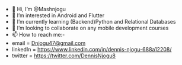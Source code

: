 - 👋 Hi, I’m @Mashnjogu
- 👀 I’m interested in Android and Flutter
- 🌱 I’m currently learning (Backend)Python and Relational Databases
- 💞️ I’m looking to collaborate on any mobile development courses
- 📫 How to reach me:-
-  email = Dnjogu47@gmail.com
-  linkedIn = https://www.linkedin.com/in/dennis-njogu-688a12208/
-  twitter = https://twitter.com/DennisNjogu8

<!---
Mashnjogu/Mashnjogu is a ✨ special ✨ repository because its `README.md` (this file) appears on your GitHub profile.
You can click the Preview link to take a look at your changes.
--->

